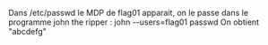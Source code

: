 Dans /etc/passwd le MDP de flag01 apparait, on le passe dans le programme john the ripper :
john --users=flag01 passwd
On obtient "abcdefg"
